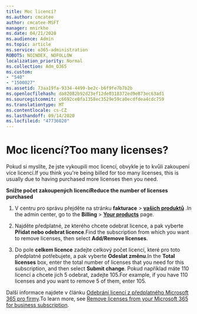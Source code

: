 ```yaml
---
title: Moc licencí?
ms.author: cmcatee
author: cmcatee-MSFT
manager: mnirkhe
ms.date: 04/21/2020
ms.audience: Admin
ms.topic: article
ms.service: o365-administration
ROBOTS: NOINDEX, NOFOLLOW
localization_priority: Normal
ms.collection: Adm_O365
ms.custom:
- "540"
- "1500027"
ms.assetid: 73aa19fa-9334-4499-be2c-b6f9fe7b7b2b
ms.openlocfilehash: da82082b92d23ef12de0318372ed9e873ec63ad1
ms.sourcegitcommit: c6692ce0fa1358ec3529e59ca0ecdfdea4cdc759
ms.translationtype: MT
ms.contentlocale: cs-CZ
ms.lasthandoff: 09/14/2020
ms.locfileid: "47736020"
---
```

# <a name="too-many-licenses"></a><span data-ttu-id="403bc-102">Moc licencí?</span><span class="sxs-lookup"><span data-stu-id="403bc-102">Too many licenses?</span></span>

<span data-ttu-id="403bc-103">Pokud si myslíte, že jste vykoupili moc licencí, obvykle je to kvůli zakoupení více licencí.</span><span class="sxs-lookup"><span data-stu-id="403bc-103">If you think you're being billed for too many licenses, this is usually due to having purchased more licenses then you need.</span></span>
  
<span data-ttu-id="403bc-104">**Snižte počet zakoupených licencí**</span><span class="sxs-lookup"><span data-stu-id="403bc-104">**Reduce the number of licenses purchased**</span></span>
  
1. <span data-ttu-id="403bc-105">V centru pro správu přejděte na stránku **fakturace** \> **[vašich produktů](https://go.microsoft.com/fwlink/p/?linkid=842054)** .</span><span class="sxs-lookup"><span data-stu-id="403bc-105">In the admin center, go to the **Billing** \> **[Your products](https://go.microsoft.com/fwlink/p/?linkid=842054)** page.</span></span>

2. <span data-ttu-id="403bc-106">Najděte předplatné, ze kterého chcete odebrat licence, a pak vyberte **Přidat nebo odebrat licence**.</span><span class="sxs-lookup"><span data-stu-id="403bc-106">Find the subscription from which you want to remove licenses, then select **Add/Remove licenses**.</span></span>

3. <span data-ttu-id="403bc-107">Do pole **celkem licence** zadejte celkový počet licencí, které pro toto předplatné potřebujete, a pak vyberte **Odeslat změnu**.</span><span class="sxs-lookup"><span data-stu-id="403bc-107">In the **Total licenses** box, enter the total number of licenses that you need for this subscription, and then select **Submit change**.</span></span> <span data-ttu-id="403bc-108">Pokud například máte 110 licencí a chcete jich 5 odebrat, zadejte 105.</span><span class="sxs-lookup"><span data-stu-id="403bc-108">For example, if you have 110 licenses and you want to remove 5 of them, enter 105.</span></span>

<span data-ttu-id="403bc-109">Další informace najdete v článku [Odebrání licencí z předplatného Microsoft 365 pro firmy](https://docs.microsoft.com/microsoft-365/commerce/licenses/buy-licenses).</span><span class="sxs-lookup"><span data-stu-id="403bc-109">To learn more, see [Remove licenses from your Microsoft 365 for business subscription](https://docs.microsoft.com/microsoft-365/commerce/licenses/buy-licenses).</span></span>
